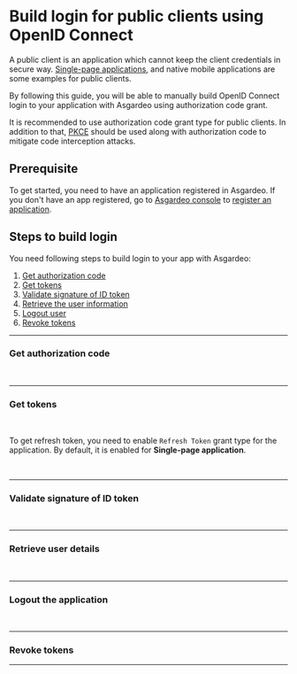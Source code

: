 # Build login for public clients using OpenID Connect

A public client is an application which cannot keep the client credentials in secure way. <a href="/guides/applications/spa/">Single-page applications</a>, and native mobile applications are some examples for public clients. 

By following this guide, you will be able to manually build OpenID Connect login to your application with Asgardeo using authorization code grant.

It is recommended to use authorization code grant type for public clients. In addition to that, [PKCE](https://datatracker.ietf.org/doc/html/rfc7636) should be used along with authorization code to mitigate code interception attacks.

## Prerequisite
To get started, you need to have an application registered in Asgardeo. If you don't have an app registered, go to [Asgardeo console](https://console.asgardeo.io/) to <a href="../register-app">register an application</a>.

## Steps to build login
You need following steps to build login to your app with Asgardeo:
1. [Get authorization code](#get-authorization-code)
2. [Get tokens](#get-tokens)
3. [Validate signature of ID token](#validate-signature-of-id-token)
4. [Retrieve the user information](#retrieve-user-details)
5. [Logout user](#logout-the-application)
6. [Revoke tokens](#revoke-tokens)

----

### Get authorization code

<CommonGuide guide='guides/fragments/manage-app/build-manual-login/authorization-request-for-public-client.md'/>

<br>

----

### Get tokens

<CommonGuide guide='guides/fragments/manage-app/build-manual-login/get-token-for-public-client.md'/>

<br>

To get refresh token, you need to enable `Refresh Token` grant type for the application. By default, it is enabled for **Single-page application**.

<br>

----

### Validate signature of ID token

<CommonGuide guide='guides/fragments/manage-app/build-manual-login/validate-id-token-jwks-for-apps.md'/>

<br/>

----

### Retrieve user details

<CommonGuide guide='guides/fragments/manage-app/build-manual-login/retrieve-user-info-for-apps.md'/>

<br>

----

### Logout the application

<CommonGuide guide='guides/fragments/manage-app/build-manual-login/oidc-logout-for-apps.md'/>

<br/>

----

### Revoke tokens

<CommonGuide guide='guides/fragments/manage-app/build-manual-login/revoke-tokens-for-public-client.md'/>

----
